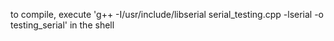 to compile, execute 'g++ -I/usr/include/libserial serial_testing.cpp -lserial -o testing_serial' in the shell 

